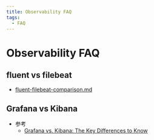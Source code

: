 ```yaml
---
title: Observability FAQ
tags:
  - FAQ
---
```


# Observability FAQ

## fluent vs filebeat

- [fluent-filebeat-comparison.md](https://gist.github.com/StevenACoffman/4e267f0f60c8e7fcb3f77b9e504f3bd7)

## Grafana vs Kibana

- 参考
  - [Grafana vs. Kibana: The Key Differences to Know](https://logz.io/blog/grafana-vs-kibana/)

